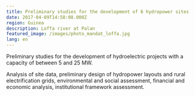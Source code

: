 ```yaml
---
title: Preliminary studies for the development of 6 hydropower sites
date: 2017-04-09T14:58:08.000Z
region: Guinea
description: Loffa river at Palan
featured_image: /images/photo_mandat_loffa.jpg
lang: en
---
```

Preliminary studies for the development of hydroelectric projects with a capacity of between 5 and 25 MW.

Analysis of site data, preliminary design of hydropower layouts and rural electrification grids, environmental and social assessment, financial and economic analysis, institutional framework assessment.